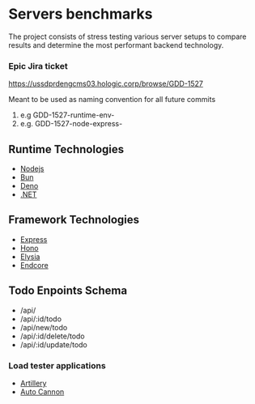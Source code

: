 # Servers benchmarks
The project consists of stress testing various server setups to compare results and determine the most performant backend technology.

### Epic Jira ticket
https://ussdprdengcms03.hologic.corp/browse/GDD-1527

Meant to be used as naming convention for all future commits 
1. e.g  GDD-1527-runtime-env-<brief description>
2. e.g. GDD-1527-node-express-<brief description>


## Runtime Technologies
- [Nodejs](https://nodejs.org/en)
- [Bun](https://bun.sh)
- [Deno](deno.com/)
- [.NET](https://dotnet.microsoft.com/en-us/download)

## Framework Technologies
- [Express](https://expressjs.com)
- [Hono](hono.dev/)
- [Elysia](elysiajs.com/)
- [Endcore](https://encore.dev)

## Todo Enpoints Schema
- /api/
- /api/:id/todo
- /api/new/todo
- /api/:id/delete/todo
- /api/:id/update/todo

### Load tester applications
- [Artillery](https://www.artillery.io)
- [Auto Cannon](https://github.com/mcollina/autocannon#readme)
